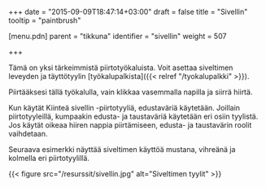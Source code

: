 +++
date = "2015-09-09T18:47:14+03:00"
draft = false
title = "Sivellin"
tooltip = "paintbrush"

[menu.pdn]
    parent = "tikkuna"
    identifier = "sivellin"
    weight = 507

+++

Tämä on yksi tärkeimmistä piirtotyökaluista. Voit asettaa siveltimen leveyden ja täyttötyylin [työkalupalkista]({{< relref "/tyokalupalkki" >}}).

Piirtääksesi tällä työkalulla, vain klikkaa vasemmalla napilla ja siirrä hiirtä.

Kun käytät Kiinteä sivellin -piirtotyyliä, edustaväriä käytetään. Joillain piirtotyyleillä, kumpaakin edusta- ja taustaväriä käytetään
eri osiin tyylistä. Jos käytät oikeaa hiiren nappia piirtämiseen, edusta- ja taustavärin roolit vaihdetaan.

Seuraava esimerkki näyttää siveltimen käyttöä mustana, vihreänä ja kolmella eri piirtotyylillä.

{{< figure src="/resurssit/sivellin.jpg" alt="Siveltimen tyylit" >}}
